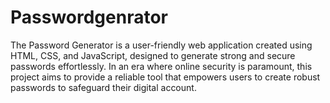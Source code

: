 # Passwordgenrator
The Password Generator is a user-friendly web application created using HTML, CSS, and JavaScript, designed to generate strong and secure passwords effortlessly. In an era where online security is paramount, this project aims to provide a reliable tool that empowers users to create robust passwords to safeguard their digital account.
